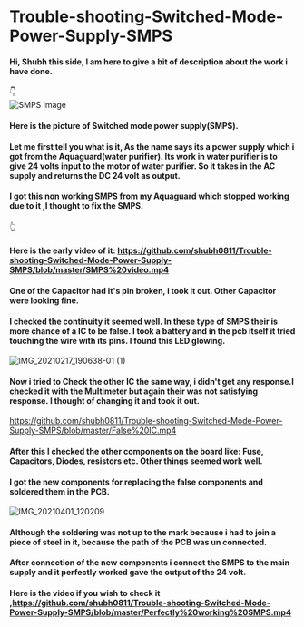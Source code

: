 # Trouble-shooting-Switched-Mode-Power-Supply-SMPS

 #### Hi, Shubh this side, I am here to give a bit of description about the work i have done.
 
 👇                                                                                                    
![SMPS image](https://user-images.githubusercontent.com/79529647/120190687-cb685180-c1cd-11eb-92da-f4dbd9939cee.jpg)
 
 #### Here is the picture of Switched mode power supply(SMPS). 
 #### Let me first tell you what is it, As the name says its a power supply which i got from the Aquaguard(water purifier). Its work in water purifier is to give 24 volts input to the motor of water purifier. So it takes in the AC supply and returns the DC 24 volt as output.
 #### I got this non working  SMPS from my Aquaguard which stopped working due to it ,I thought to fix the SMPS.

👆  

#### Here is the early video of it: https://github.com/shubh0811/Trouble-shooting-Switched-Mode-Power-Supply-SMPS/blob/master/SMPS%20video.mp4

#### One of the Capacitor had it's pin broken, i took it out. Other Capacitor were looking fine.
#### I checked the continuity it seemed well. In these type of SMPS their is more chance of a IC to be false. I took a battery and in the pcb itself it tried touching the wire with its pins. I found this LED glowing.                                                               


![IMG_20210217_190638-01 (1)](https://user-images.githubusercontent.com/79529647/120305499-a8997400-c285-11eb-9359-dbafa1a0be3d.jpg)                                                                        

#### Now i tried to Check the other IC the same way, i didn't get any response.I checked it with the Multimeter but again their was not satisfying response. I thought of changing it and took it out.
https://github.com/shubh0811/Trouble-shooting-Switched-Mode-Power-Supply-SMPS/blob/master/False%20IC.mp4    
####  After this I checked the other components on the board like: Fuse, Capacitors, Diodes, resistors etc. Other things seemed work well.

#### I got the new components for replacing the false components and soldered them in the PCB.                                     
![IMG_20210401_120209](https://user-images.githubusercontent.com/79529647/120320141-b0154900-c296-11eb-8f42-8c955102cc9e.jpg)
#### Although  the soldering was not up to the mark because i had to join a piece of steel in it, because the path of the PCB was un connected. 

#### After connection of the new components i connect the SMPS to the main supply and it perfectly worked gave the output of the 24 volt.


#### Here is the video if you wish to check it ,https://github.com/shubh0811/Trouble-shooting-Switched-Mode-Power-Supply-SMPS/blob/master/Perfectly%20working%20SMPS.mp4                       




